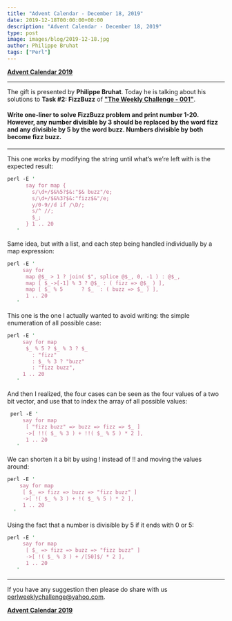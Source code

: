 ```yaml
---
title: "Advent Calendar - December 18, 2019"
date: 2019-12-18T00:00:00+00:00
description: "Advent Calendar - December 18, 2019"
type: post
image: images/blog/2019-12-18.jpg
author: Philippe Bruhat
tags: ["Perl"]
---
```


[**Advent Calendar 2019**](/blog/advent-calendar-2019)
***

The gift is presented by **Philippe Bruhat**. Today he is talking about his solutions to **Task #2: FizzBuzz** of [**"The Weekly Challenge - 001"**](/blog/perl-weekly-challenge-001).

#### Write one-liner to solve FizzBuzz problem and print number 1-20. However, any number divisible by 3 should be replaced by the word fizz and any divisible by 5 by the word buzz. Numbers divisible by both become fizz buzz.

***

This one works by modifying the string until what’s we’re left with is the expected result:

```perl
perl -E '
      say for map {
        s/\d+/$&%5?$&:"$& buzz"/e;
        s/\d+/$&%3?$&:"fizz$&"/e;
        y/0-9//d if /\D/;
        s/^ //;
        $_;
      } 1 .. 20
   '
```

Same idea, but with a list, and each step being handled individually by a map expression:

```perl
perl -E '
     say for
      map @$_ > 1 ? join( $", splice @$_, 0, -1 ) : @$_,
      map [ $_->[-1] % 3 ? @$_ : ( fizz => @$_ ) ],
      map [ $_ % 5      ? $_  : ( buzz => $_ ) ],
      1 .. 20
   '
```

This one is the one I actually wanted to avoid writing: the simple enumeration of all possible case:

```perl
perl -E '
     say for map
      $_ % 5 ? $_ % 3 ? $_
        : "fizz"
        : $_ % 3 ? "buzz"
        : "fizz buzz",
     1 .. 20
   '
```
And then I realized, the four cases can be seen as the four values of a two bit vector, and use that to index the array of all possible values:

```perl
 perl -E '
     say for map
      [ "fizz buzz" => buzz => fizz => $_ ]
      ->[ !!( $_ % 3 ) + !!( $_ % 5 ) * 2 ],
      1 .. 20
   '
```

We can shorten it a bit by using ! instead of !! and moving the values around:

```perl
perl -E '
    say for map
     [ $_ => fizz => buzz => "fizz buzz" ]
     ->[ !( $_ % 3 ) + !( $_ % 5 ) * 2 ],
     1 .. 20
  '
```

Using the fact that a number is divisible by 5 if it ends with 0 or 5:

```perl
perl -E '
     say for map
      [ $_ => fizz => buzz => "fizz buzz" ]
      ->[ !( $_ % 3 ) + /[50]$/ * 2 ],
      1 .. 20
   '
```
***
If you have any suggestion then please do share with us <perlweeklychallenge@yahoo.com>.

[**Advent Calendar 2019**](/blog/advent-calendar-2019)
